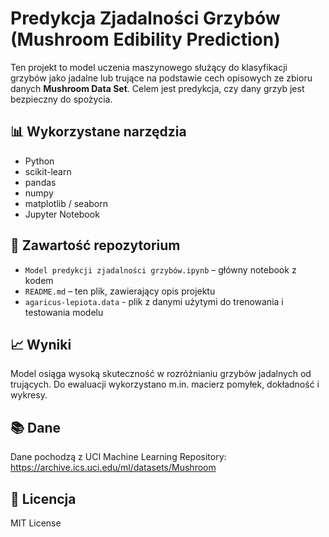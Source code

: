 # Predykcja Zjadalności Grzybów (Mushroom Edibility Prediction)

Ten projekt to model uczenia maszynowego służący do klasyfikacji grzybów jako jadalne lub trujące na podstawie cech opisowych ze zbioru danych **Mushroom Data Set**. Celem jest predykcja, czy dany grzyb jest bezpieczny do spożycia.

## 📊 Wykorzystane narzędzia

- Python
- scikit-learn
- pandas
- numpy
- matplotlib / seaborn
- Jupyter Notebook

## 📁 Zawartość repozytorium

- `Model predykcji zjadalności grzybów.ipynb` – główny notebook z kodem
- `README.md` – ten plik, zawierający opis projektu
- `agaricus-lepiota.data` - plik z danymi użytymi do trenowania i testowania modelu

## 📈 Wyniki

Model osiąga wysoką skuteczność w rozróżnianiu grzybów jadalnych od trujących. Do ewaluacji wykorzystano m.in. macierz pomyłek, dokładność i wykresy.

## 📚 Dane

Dane pochodzą z UCI Machine Learning Repository:  
https://archive.ics.uci.edu/ml/datasets/Mushroom

## 📜 Licencja

MIT License
